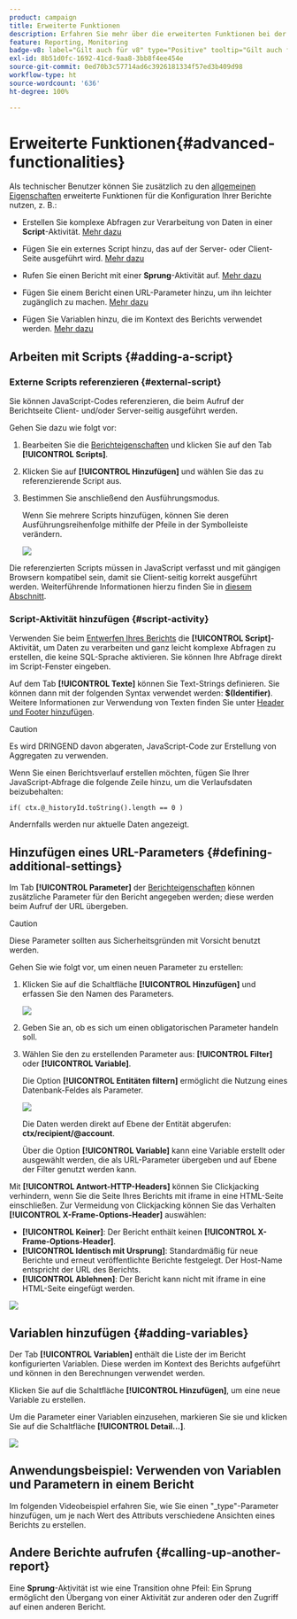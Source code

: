 ```yaml
---
product: campaign
title: Erweiterte Funktionen
description: Erfahren Sie mehr über die erweiterten Funktionen bei der Arbeit mit Berichten
feature: Reporting, Monitoring
badge-v8: label="Gilt auch für v8" type="Positive" tooltip="Gilt auch für Campaign v8"
exl-id: 8b51d0fc-1692-41cd-9aa8-3bb8f4ee454e
source-git-commit: 0ed70b3c57714ad6c3926181334f57ed3b409d98
workflow-type: ht
source-wordcount: '636'
ht-degree: 100%

---
```


# Erweiterte Funktionen{#advanced-functionalities}



Als technischer Benutzer können Sie zusätzlich zu den [allgemeinen Eigenschaften](../../reporting/using/properties-of-the-report.md) erweiterte Funktionen für die Konfiguration Ihrer Berichte nutzen, z. B.:

* Erstellen Sie komplexe Abfragen zur Verarbeitung von Daten in einer **Script**-Aktivität. [Mehr dazu](#script-activity)

* Fügen Sie ein externes Script hinzu, das auf der Server- oder Client-Seite ausgeführt wird. [Mehr dazu](#external-script)

* Rufen Sie einen Bericht mit einer **Sprung**-Aktivität auf. [Mehr dazu](#calling-up-another-report)

* Fügen Sie einem Bericht einen URL-Parameter hinzu, um ihn leichter zugänglich zu machen. [Mehr dazu](#calling-up-another-report)

* Fügen Sie Variablen hinzu, die im Kontext des Berichts verwendet werden. [Mehr dazu](#adding-variables)

## Arbeiten mit Scripts {#adding-a-script}

### Externe Scripts referenzieren {#external-script}

Sie können JavaScript-Codes referenzieren, die beim Aufruf der Berichtseite Client- und/oder Server-seitig ausgeführt werden.

Gehen Sie dazu wie folgt vor:

1. Bearbeiten Sie die [Berichteigenschaften](../../reporting/using/properties-of-the-report.md) und klicken Sie auf den Tab **[!UICONTROL Scripts]**.
1. Klicken Sie auf **[!UICONTROL Hinzufügen]** und wählen Sie das zu referenzierende Script aus.
1. Bestimmen Sie anschließend den Ausführungsmodus.

   Wenn Sie mehrere Scripts hinzufügen, können Sie deren Ausführungsreihenfolge mithilfe der Pfeile in der Symbolleiste verändern.

   ![](assets/reporting_custom_js.png)

Die referenzierten Scripts müssen in JavaScript verfasst und mit gängigen Browsern kompatibel sein, damit sie Client-seitig korrekt ausgeführt werden. Weiterführende Informationen hierzu finden Sie in [diesem Abschnitt](../../web/using/web-forms-answers.md).

### Script-Aktivität hinzufügen {#script-activity}

Verwenden Sie beim [Entwerfen Ihres Berichts](../../reporting/using/creating-a-new-report.md#modelizing-the-chart) die **[!UICONTROL Script]**-Aktivität, um Daten zu verarbeiten und ganz leicht komplexe Abfragen zu erstellen, die keine SQL-Sprache aktivieren. Sie können Ihre Abfrage direkt im Script-Fenster eingeben.

Auf dem Tab **[!UICONTROL Texte]** können Sie Text-Strings definieren. Sie können dann mit der folgenden Syntax verwendet werden: **$(Identifier)**. Weitere Informationen zur Verwendung von Texten finden Sie unter [Header und Footer hinzufügen](../../reporting/using/element-layout.md#adding-a-header-and-a-footer).

>[!CAUTION]
>
>Es wird DRINGEND davon abgeraten, JavaScript-Code zur Erstellung von Aggregaten zu verwenden.

Wenn Sie einen Berichtsverlauf erstellen möchten, fügen Sie Ihrer JavaScript-Abfrage die folgende Zeile hinzu, um die Verlaufsdaten beizubehalten:

```
if( ctx.@_historyId.toString().length == 0 )
```

Andernfalls werden nur aktuelle Daten angezeigt.

## Hinzufügen eines URL-Parameters {#defining-additional-settings}

Im Tab **[!UICONTROL Parameter]** der [Berichteigenschaften](../../reporting/using/properties-of-the-report.md) können zusätzliche Parameter für den Bericht angegeben werden; diese werden beim Aufruf der URL übergeben.

>[!CAUTION]
>
>Diese Parameter sollten aus Sicherheitsgründen mit Vorsicht benutzt werden.

Gehen Sie wie folgt vor, um einen neuen Parameter zu erstellen:

1. Klicken Sie auf die Schaltfläche **[!UICONTROL Hinzufügen]** und erfassen Sie den Namen des Parameters.

   ![](assets/s_ncs_advuser_report_properties_09a.png)

1. Geben Sie an, ob es sich um einen obligatorischen Parameter handeln soll.

1. Wählen Sie den zu erstellenden Parameter aus: **[!UICONTROL Filter]** oder **[!UICONTROL Variable]**.

   Die Option **[!UICONTROL Entitäten filtern]** ermöglicht die Nutzung eines Datenbank-Feldes als Parameter.

   ![](assets/s_ncs_advuser_report_properties_09b.png)

   Die Daten werden direkt auf Ebene der Entität abgerufen: **ctx/recipient/@account**.

   Über die Option **[!UICONTROL Variable]** kann eine Variable erstellt oder ausgewählt werden, die als URL-Parameter übergeben und auf Ebene der Filter genutzt werden kann.

Mit **[!UICONTROL Antwort-HTTP-Headers]** können Sie Clickjacking verhindern, wenn Sie die Seite Ihres Berichts mit iframe in eine HTML-Seite einschließen. Zur Vermeidung von Clickjacking können Sie das Verhalten **[!UICONTROL X-Frame-Options-Header]** auswählen:

* **[!UICONTROL Keiner]**: Der Bericht enthält keinen **[!UICONTROL X-Frame-Options-Header]**.
* **[!UICONTROL Identisch mit Ursprung]**: Standardmäßig für neue Berichte und erneut veröffentlichte Berichte festgelegt. Der Host-Name entspricht der URL des Berichts.
* **[!UICONTROL Ablehnen]**: Der Bericht kann nicht mit iframe in eine HTML-Seite eingefügt werden.

![](assets/s_ncs_advuser_report_properties_09c.png)

## Variablen hinzufügen {#adding-variables}

Der Tab **[!UICONTROL Variablen]** enthält die Liste der im Bericht konfigurierten Variablen. Diese werden im Kontext des Berichts aufgeführt und können in den Berechnungen verwendet werden.

Klicken Sie auf die Schaltfläche **[!UICONTROL Hinzufügen]**, um eine neue Variable zu erstellen.

Um die Parameter einer Variablen einzusehen, markieren Sie sie und klicken Sie auf die Schaltfläche **[!UICONTROL Detail...]**.

![](assets/s_ncs_advuser_report_properties_10.png)

## Anwendungsbeispiel: Verwenden von Variablen und Parametern in einem Bericht

Im folgenden Videobeispiel erfahren Sie, wie Sie einen &quot;_type&quot;-Parameter hinzufügen, um je nach Wert des Attributs verschiedene Ansichten eines Berichts zu erstellen.

<!--
![](assets/do-not-localize/how-to-video.png) [Discover this feature in video](https://helpx.adobe.com/campaign/classic/how-to/add-url-parameter-in-acv6.html?playlist=/ccx/v1/collection/product/campaign/classic/segment/business-practitioners/explevel/intermediate/applaunch/how-to-4/collection.ccx.js&ref=helpx.adobe.com)-->


## Andere Berichte aufrufen {#calling-up-another-report}

Eine **Sprung**-Aktivität ist wie eine Transition ohne Pfeil: Ein Sprung ermöglicht den Übergang von einer Aktivität zur anderen oder den Zugriff auf einen anderen Bericht.
